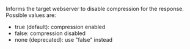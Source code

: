 Informs the target webserver to disable compression for the response. Possible values are:
- true (default): compression enabled
- false: compression disabled
- none (deprecated): use "false" instead
